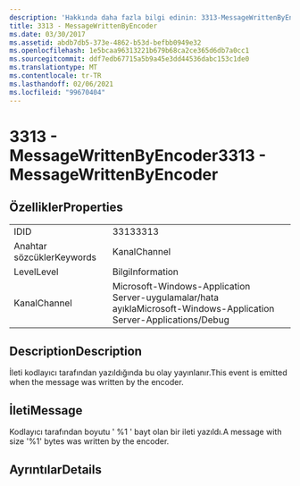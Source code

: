 ```yaml
---
description: 'Hakkında daha fazla bilgi edinin: 3313-MessageWrittenByEncoder'
title: 3313 - MessageWrittenByEncoder
ms.date: 03/30/2017
ms.assetid: abdb7db5-373e-4862-b53d-befbb0949e32
ms.openlocfilehash: 1e5bcaa96313221b679b68ca2ce365d6db7a0cc1
ms.sourcegitcommit: ddf7edb67715a5b9a45e3dd44536dabc153c1de0
ms.translationtype: MT
ms.contentlocale: tr-TR
ms.lasthandoff: 02/06/2021
ms.locfileid: "99670404"
---
```

# <a name="3313---messagewrittenbyencoder"></a><span data-ttu-id="156f0-103">3313 - MessageWrittenByEncoder</span><span class="sxs-lookup"><span data-stu-id="156f0-103">3313 - MessageWrittenByEncoder</span></span>

## <a name="properties"></a><span data-ttu-id="156f0-104">Özellikler</span><span class="sxs-lookup"><span data-stu-id="156f0-104">Properties</span></span>  
  
|||  
|-|-|  
|<span data-ttu-id="156f0-105">ID</span><span class="sxs-lookup"><span data-stu-id="156f0-105">ID</span></span>|<span data-ttu-id="156f0-106">3313</span><span class="sxs-lookup"><span data-stu-id="156f0-106">3313</span></span>|  
|<span data-ttu-id="156f0-107">Anahtar sözcükler</span><span class="sxs-lookup"><span data-stu-id="156f0-107">Keywords</span></span>|<span data-ttu-id="156f0-108">Kanal</span><span class="sxs-lookup"><span data-stu-id="156f0-108">Channel</span></span>|  
|<span data-ttu-id="156f0-109">Level</span><span class="sxs-lookup"><span data-stu-id="156f0-109">Level</span></span>|<span data-ttu-id="156f0-110">Bilgi</span><span class="sxs-lookup"><span data-stu-id="156f0-110">Information</span></span>|  
|<span data-ttu-id="156f0-111">Kanal</span><span class="sxs-lookup"><span data-stu-id="156f0-111">Channel</span></span>|<span data-ttu-id="156f0-112">Microsoft-Windows-Application Server-uygulamalar/hata ayıkla</span><span class="sxs-lookup"><span data-stu-id="156f0-112">Microsoft-Windows-Application Server-Applications/Debug</span></span>|  
  
## <a name="description"></a><span data-ttu-id="156f0-113">Description</span><span class="sxs-lookup"><span data-stu-id="156f0-113">Description</span></span>  

 <span data-ttu-id="156f0-114">İleti kodlayıcı tarafından yazıldığında bu olay yayınlanır.</span><span class="sxs-lookup"><span data-stu-id="156f0-114">This event is emitted when the message was written by the encoder.</span></span>  
  
## <a name="message"></a><span data-ttu-id="156f0-115">İleti</span><span class="sxs-lookup"><span data-stu-id="156f0-115">Message</span></span>  

 <span data-ttu-id="156f0-116">Kodlayıcı tarafından boyutu ' %1 ' bayt olan bir ileti yazıldı.</span><span class="sxs-lookup"><span data-stu-id="156f0-116">A message with size '%1' bytes was written by the encoder.</span></span>  
  
## <a name="details"></a><span data-ttu-id="156f0-117">Ayrıntılar</span><span class="sxs-lookup"><span data-stu-id="156f0-117">Details</span></span>
